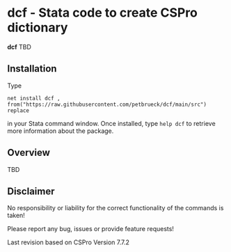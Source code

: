 # dcf - Stata code to create CSPro dictionary 

**dcf** TBD

## **Installation**

Type

`net install dcf , from("https://raw.githubusercontent.com/petbrueck/dcf/main/src") replace`  

in your Stata command window. Once installed, type `help dcf` to retrieve more information about the package.

## **Overview**
TBD
## Disclaimer
No responsibility or liability for the correct functionality of the commands is taken!

Please report any bug, issues or provide feature requests!

Last revision based on CSPro Version 7.7.2